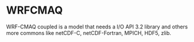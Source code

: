 # WRFCMAQ
WRF-CMAQ coupled is a model that needs a I/O API 3.2 library and others more commons like netCDF-C, netCDF-Fortran, MPICH, HDF5, zlib.
